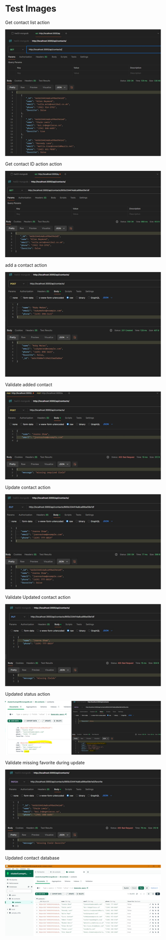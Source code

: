 # Test Images
<p>Get contact list action</p>
<img src="images\getAllContacts.JPG" alt="list image">

<p>Get contact ID action action</p>
<img src="images\getContactById.JPG"  alt="contact item image">

<p>add a contact action</p>
<img src="images\addContact.JPG" alt="new contact image">

<p>Validate added contact</p>
<img src="images\addContactValidation.JPG" alt="validated contact image">

<p>Update contact action</p>
<img src="images\updateContact.JPG" alt=" updated contact image">

<p>Validate Updated contact action</p>
<img src="images\updateContactValidation.JPG" alt="update contact validation image">

<p>Updated status action</p>
<img src="images\updateStatusContact.jpg" alt="update contact status image">

<p>Validate missing favorite during update</p>
<img src="images\missingFavorite.JPG" alt="favorite validation image">

<p>Updated contact database</p>
<img src="images\updatedMongoDB.JPG" alt="update contact database image">